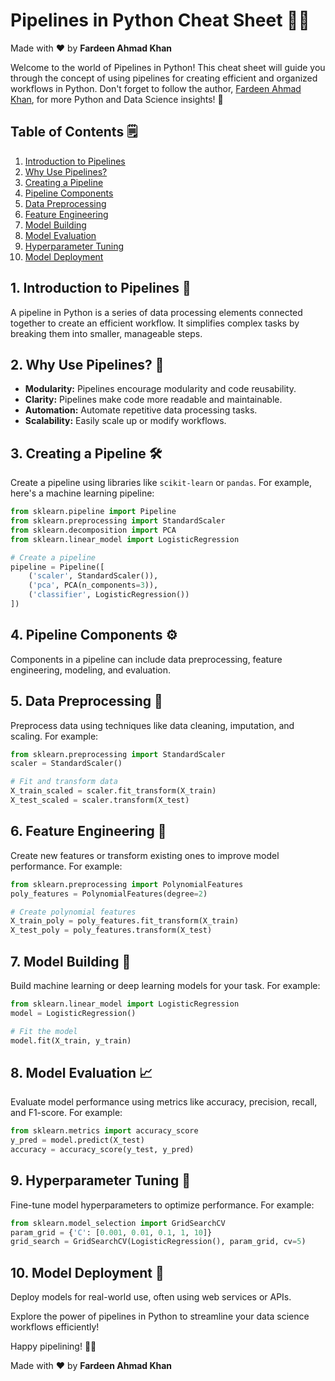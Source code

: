 # Pipelines in Python Cheat Sheet 🚀🐍

Made with :heart: by **Fardeen Ahmad Khan**

Welcome to the world of Pipelines in Python! This cheat sheet will guide you through the concept of using pipelines for creating efficient and organized workflows in Python. Don't forget to follow the author, [Fardeen Ahmad Khan](https://github.com/I-Fardeen), for more Python and Data Science insights! 🙌

## Table of Contents 🗒️

1. [Introduction to Pipelines](#introduction-to-pipelines)
2. [Why Use Pipelines?](#why-use-pipelines)
3. [Creating a Pipeline](#creating-a-pipeline)
4. [Pipeline Components](#pipeline-components)
5. [Data Preprocessing](#data-preprocessing)
6. [Feature Engineering](#feature-engineering)
7. [Model Building](#model-building)
8. [Model Evaluation](#model-evaluation)
9. [Hyperparameter Tuning](#hyperparameter-tuning)
10. [Model Deployment](#model-deployment)

## 1. Introduction to Pipelines 🚀

A pipeline in Python is a series of data processing elements connected together to create an efficient workflow. It simplifies complex tasks by breaking them into smaller, manageable steps.

## 2. Why Use Pipelines? 🤔

- **Modularity:** Pipelines encourage modularity and code reusability.
- **Clarity:** Pipelines make code more readable and maintainable.
- **Automation:** Automate repetitive data processing tasks.
- **Scalability:** Easily scale up or modify workflows.

## 3. Creating a Pipeline 🛠️

Create a pipeline using libraries like `scikit-learn` or `pandas`. For example, here's a machine learning pipeline:

```python
from sklearn.pipeline import Pipeline
from sklearn.preprocessing import StandardScaler
from sklearn.decomposition import PCA
from sklearn.linear_model import LogisticRegression

# Create a pipeline
pipeline = Pipeline([
    ('scaler', StandardScaler()),
    ('pca', PCA(n_components=3)),
    ('classifier', LogisticRegression())
])
```

## 4. Pipeline Components ⚙️

Components in a pipeline can include data preprocessing, feature engineering, modeling, and evaluation.

## 5. Data Preprocessing 🧹

Preprocess data using techniques like data cleaning, imputation, and scaling. For example:

```python
from sklearn.preprocessing import StandardScaler
scaler = StandardScaler()

# Fit and transform data
X_train_scaled = scaler.fit_transform(X_train)
X_test_scaled = scaler.transform(X_test)
```

## 6. Feature Engineering 🧰

Create new features or transform existing ones to improve model performance. For example:

```python
from sklearn.preprocessing import PolynomialFeatures
poly_features = PolynomialFeatures(degree=2)

# Create polynomial features
X_train_poly = poly_features.fit_transform(X_train)
X_test_poly = poly_features.transform(X_test)
```

## 7. Model Building 🧱

Build machine learning or deep learning models for your task. For example:

```python
from sklearn.linear_model import LogisticRegression
model = LogisticRegression()

# Fit the model
model.fit(X_train, y_train)
```

## 8. Model Evaluation 📈

Evaluate model performance using metrics like accuracy, precision, recall, and F1-score. For example:

```python
from sklearn.metrics import accuracy_score
y_pred = model.predict(X_test)
accuracy = accuracy_score(y_test, y_pred)
```

## 9. Hyperparameter Tuning 🎯

Fine-tune model hyperparameters to optimize performance. For example:

```python
from sklearn.model_selection import GridSearchCV
param_grid = {'C': [0.001, 0.01, 0.1, 1, 10]}
grid_search = GridSearchCV(LogisticRegression(), param_grid, cv=5)
```

## 10. Model Deployment 🚢

Deploy models for real-world use, often using web services or APIs.

Explore the power of pipelines in Python to streamline your data science workflows efficiently!

Happy pipelining! 🚀🐍

Made with :heart: by **Fardeen Ahmad Khan**
